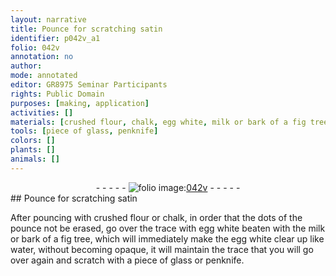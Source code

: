 ```yaml
---
layout: narrative
title: Pounce for scratching satin
identifier: p042v_a1
folio: 042v
annotation: no
author:
mode: annotated
editor: GR8975 Seminar Participants
rights: Public Domain
purposes: [making, application]
activities: []
materials: [crushed flour, chalk, egg white, milk or bark of a fig tree]
tools: [piece of glass, penknife]
colors: []
plants: []
animals: []
---
```


 <div class="folio" align="center">- - - - - <a href="http://gallica.bnf.fr/ark:/12148/btv1b10500001g/f90.image" target="_blank"><img src="https://cu-mkp.github.io/GR8975-edition/assets/photo-icon.png" alt="folio image: " style="display:inline-block; margin-bottom:-3px;"/>042v</a> - - - - - </div>   
## Pounce for scratching satin

 
After pouncing with <span class="material">crushed flour</span> or <span class="material">chalk</span>, in order that the dots of the pounce not be erased, go over the trace with <span class="material">egg white</span> beaten with the <span class="material">milk or bark of a fig tree</span>, which will immediately make the egg white clear up like water, without becoming opaque, it will maintain the trace that you will go over again and scratch with a <span class="tool">piece of glass</span> or <span class="tool">penknife</span>.
 
